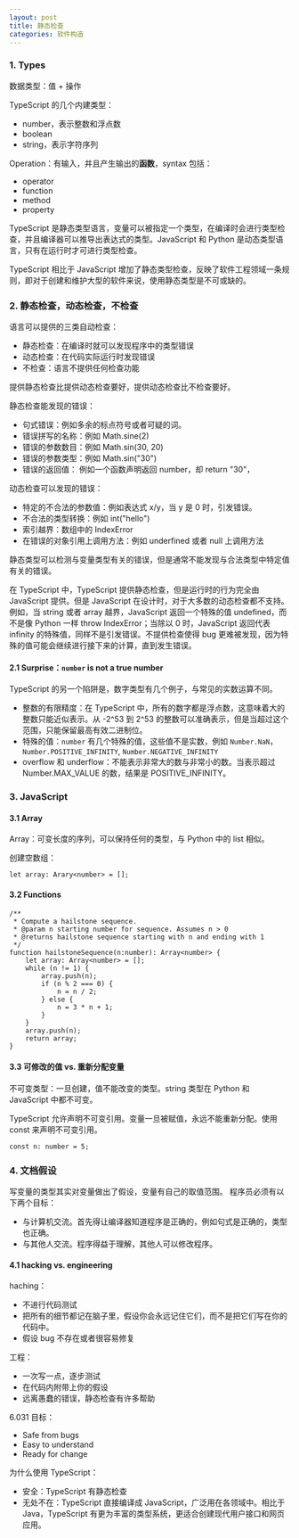 ```yaml
---
layout: post
title: 静态检查
categories: 软件构造
---
```


### 1. Types

数据类型：值 + 操作

TypeScript 的几个内建类型：
* number，表示整数和浮点数
* boolean
* string，表示字符序列

Operation：有输入，并且产生输出的**函数**，syntax 包括：
* operator
* function
* method
* property

TypeScript 是静态类型语言，变量可以被指定一个类型，在编译时会进行类型检查，并且编译器可以推导出表达式的类型。JavaScript 和 Python 是动态类型语言，只有在运行时才可进行类型检查。

TypeScript 相比于 JavaScript 增加了静态类型检查，反映了软件工程领域一条规则，即对于创建和维护大型的软件来说，使用静态类型是不可或缺的。

### 2. 静态检查，动态检查，不检查

语言可以提供的三类自动检查：
* 静态检查：在编译时就可以发现程序中的类型错误
* 动态检查：在代码实际运行时发现错误
* 不检查：语言不提供任何检查功能

提供静态检查比提供动态检查要好，提供动态检查比不检查要好。

静态检查能发现的错误：
* 句式错误：例如多余的标点符号或者可疑的词。
* 错误拼写的名称：例如 Math.sine(2)
* 错误的参数数目：例如 Math.sin(30, 20)
* 错误的参数类型：例如 Math.sin("30")
* 错误的返回值：  例如一个函数声明返回 number，却 return "30"，

动态检查可以发现的错误：
* 特定的不合法的参数值：例如表达式 x/y，当 y 是 0 时，引发错误。
* 不合法的类型转换：例如 int("hello")
* 索引越界：数组中的 IndexError
* 在错误的对象引用上调用方法：例如 underfined 或者 null 上调用方法

静态类型可以检测与变量类型有关的错误，但是通常不能发现与合法类型中特定值有关的错误。

在 TypeScript 中，TypeScript 提供静态检查，但是运行时的行为完全由 JavaScript 提供。但是 JavaScript 在设计时，对于大多数的动态检查都不支持。例如，当 string 或者 array 越界，JavaScript 返回一个特殊的值 undefined，而不是像 Python 一样 throw IndexError；当除以 0 时，JavaScript 返回代表 infinity 的特殊值，同样不是引发错误。不提供检查使得 bug 更难被发现，因为特殊的值可能会继续进行接下来的计算，直到发生错误。

#### 2.1 Surprise：`number` is not a true number

TypeScript 的另一个陷阱是，数字类型有几个例子，与常见的实数运算不同。

* 整数的有限精度：在 TypeScript 中，所有的数字都是浮点数，这意味着大的整数只能近似表示。从 -2^53 到 2^53 的整数可以准确表示，但是当超过这个范围，只能保留最高有效二进制位。
* 特殊的值：`number` 有几个特殊的值，这些值不是实数，例如 `Number.NaN`， `Number.POSITIVE_INFINITY`, `Number.NEGATIVE_INFINITY`
* overflow 和 underflow：不能表示非常大的数与非常小的数。当表示超过 Number.MAX_VALUE 的数，结果是 POSITIVE_INFINITY。

### 3. JavaScript

#### 3.1 Array

Array：可变长度的序列，可以保持任何的类型，与 Python 中的 list 相似。

创建空数组：
~~~
let array: Arary<number> = [];
~~~

#### 3.2 Functions

~~~
/**
 * Compute a hailstone sequence.
 * @param n starting number for sequence. Assumes n > 0
 * @returns hailstone sequence starting with n and ending with 1
 */
function hailstoneSequence(n:number): Array<number> {
    let array: Array<number> = [];
    while (n != 1) {
        array.push(n);
        if (n % 2 === 0) {
            n = n / 2;
        } else {
            n = 3 * n + 1;
        }
    }
    array.push(n);
    return array;
}
~~~

#### 3.3 可修改的值 vs. 重新分配变量

不可变类型：一旦创建，值不能改变的类型。string 类型在 Python 和 JavaScript 中都不可变。

TypeScript 允许声明不可变引用。变量一旦被赋值，永远不能重新分配。使用 const 来声明不可变引用。

~~~
const n: number = 5;
~~~

### 4. 文档假设

写变量的类型其实对变量做出了假设，变量有自己的取值范围。 程序员必须有以下两个目标：
* 与计算机交流。首先得让编译器知道程序是正确的，例如句式是正确的，类型也正确。
* 与其他人交流。程序得益于理解，其他人可以修改程序。

#### 4.1 hacking vs. engineering

haching：
* 不进行代码测试
* 把所有的细节都记在脑子里，假设你会永远记住它们，而不是把它们写在你的代码中。
* 假设 bug 不存在或者很容易修复

工程：
* 一次写一点，逐步测试
* 在代码内附带上你的假设
* 远离愚蠢的错误，静态检查有许多帮助

6.031 目标：
* Safe from bugs
* Easy to understand
* Ready for change

为什么使用 TypeScript：

* 安全：TypeScript 有静态检查
* 无处不在：TypeScript 直接编译成 JavaScript，广泛用在各领域中。相比于 Java，TypeScript 有更为丰富的类型系统，更适合创建现代用户接口和网页应用。
